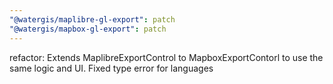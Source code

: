 ```yaml
---
"@watergis/maplibre-gl-export": patch
"@watergis/mapbox-gl-export": patch
---
```


refactor: Extends MaplibreExportControl to MapboxExportContorl to use the same logic and UI. Fixed type error for languages

